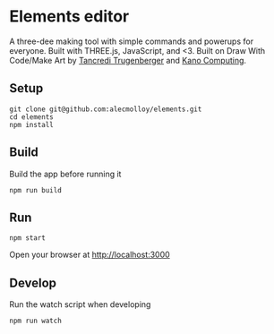 # Elements editor

A three-dee making tool with simple commands and powerups for everyone. Built with THREE.js, JavaScript, and <3. Built on Draw With Code/Make Art by [Tancredi Trugenberger](https://github.com/tancredi) and [Kano Computing](https://github.com/KanoComputing).

## Setup

    git clone git@github.com:alecmolloy/elements.git
    cd elements
    npm install

## Build

Build the app before running it

    npm run build

## Run

    npm start

Open your browser at [http://localhost:3000](http://localhost:3000)

## Develop

Run the watch script when developing

    npm run watch
